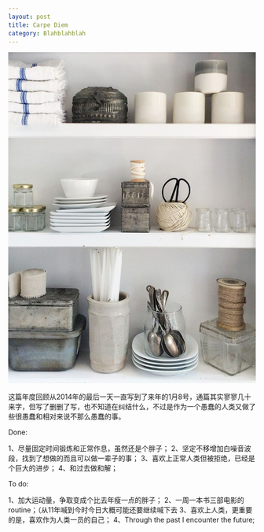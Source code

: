 ```yaml
---
layout: post
title: Carpe Diem
category: Blahblahblah
---
```


![spring](/images/theendof2014.jpg "Carpe Diem")

这篇年度回顾从2014年的最后一天一直写到了来年的1月8号，通篇其实寥寥几十来字，但写了删删了写，也不知道在纠结什么，不过是作为一个愚蠢的人类又做了些很愚蠢和相对来说不那么愚蠢的事。

Done:

1、尽量固定时间锻炼和正常作息，虽然还是个胖子；
2、坚定不移增加白噪音波段，找到了想做的而且可以做一辈子的事；
3、喜欢上正常人类但被拒绝，已经是个巨大的进步；
4、和过去做和解；

To do:

1、加大运动量，争取变成个比去年瘦一点的胖子；
2、一周一本书三部电影的routine；（从11年喊到今时今日大概可能还要继续喊下去
3、喜欢上人类，更重要的是，喜欢作为人类一员的自己；
4、Through the past I encounter the future;
